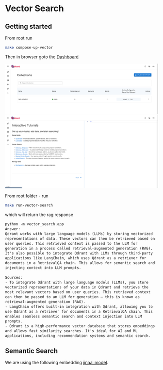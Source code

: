 # Vector Search

## Getting started

From root run

```bash
make compose-up-vector
```

Then in browser goto the [Dashboard](http://localhost:6333/dashboard#/collections)

![Qdrant Collections](../../images/qdrant-collections.png)
![Qdrant Tutorials](../../images/qdrant-tutorials.png)

From root folder - run

```bash
make run-vector-search
```

which will return the rag response

```text
python -m vector_search.app
Answer:
Qdrant works with large language models (LLMs) by storing vectorized representations of data. These vectors can then be retrieved based on user queries. This retrieved context is passed to the LLM for generation in a process called retrieval-augmented generation (RAG). It's also possible to integrate Qdrant with LLMs through third-party applications like LangChain, which uses Qdrant as a retriever for documents in a RetrievalQA chain. This allows for semantic search and injecting context into LLM prompts.

Sources:
- To integrate Qdrant with large language models (LLMs), you store vectorized representations of your data in Qdrant and retrieve the most relevant vectors based on user queries. This retrieved context can then be passed to an LLM for generation — this is known as retrieval-augmented generation (RAG).
- LangChain offers built-in integration with Qdrant, allowing you to use Qdrant as a retriever for documents in a RetrievalQA chain. This enables seamless semantic search and context injection into LLM prompts.
- Qdrant is a high-performance vector database that stores embeddings and allows fast similarity searches. It's ideal for AI and ML applications, including recommendation systems and semantic search.
```

## Semantic Search

We are using the following embedding [jinaai model](https://huggingface.co/jinaai/jina-embeddings-v2-small-en).
